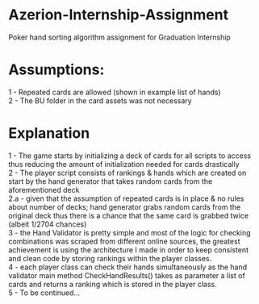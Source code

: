 # Azerion-Internship-Assignment
 Poker hand sorting algorithm assignment for Graduation Internship
 
 
 # Assumptions:
 1 - Repeated cards are allowed (shown in example list of hands)
 <br> 2 - The BU folder in the card assets was not necessary
 
 
 # Explanation
 1 - The game starts by initializing a deck of cards for all scripts to access thus reducing the amount of initialization needed for cards drastically
 <br> 2 - The player script consists of rankings & hands which are created on start by the hand generator that takes random cards from the aforementioned deck
 <br> 2.a - given that the assumption of repeated cards is in place & no rules about number of decks; hand generator grabs random cards from the original deck thus there is a chance that the same card is grabbed twice (albeit 1/2704 chances)
 <br> 3 - the Hand Validator is pretty simple and most of the logic for checking combinations was scraped from different online sources, the greatest achievement is using the architecture I made in order to keep consistent and clean code by storing rankings within the player classes.
 <br> 4 - each player class can check their hands simultaneously as the hand validator main method CheckHandResults() takes as parameter a list of cards and returns a ranking which is stored in the player class.
 <br> 5 - To be continued...
